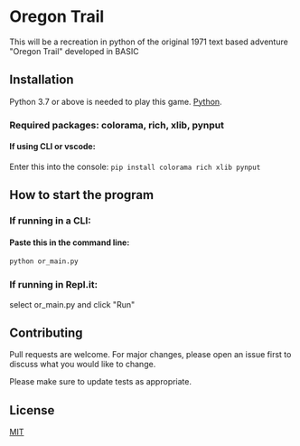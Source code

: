 # Oregon Trail

This will be a recreation in python of the original 1971 text based adventure "Oregon Trail" developed in BASIC

## Installation

Python 3.7 or above is needed to play this game. [Python](https://www.python.org/downloads/).

### Required packages: colorama, rich, xlib, pynput

#### If using CLI or vscode:

Enter this into the console:
```pip install colorama rich xlib pynput```

## How to start the program

### If running in a CLI:

  #### Paste this in the command line: 

 ```python
 python or_main.py
 ```
### If running in Repl.it:
  
select or_main.py and click "Run"

## Contributing
Pull requests are welcome. For major changes, please open an issue first to discuss what you would like to change.

Please make sure to update tests as appropriate.

## License
[MIT](https://choosealicense.com/licenses/mit/)
